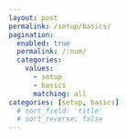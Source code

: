 ```yaml
---
layout: post
permalink: /setup/basics/
pagination: 
  enabled: true
  permalink: /:num/
  categories:
    values:
      - setup
      - basics
      matching: all
categories: [setup, basics]
  # sort_field: 'title'
  # sort_reverse: false
---
```

